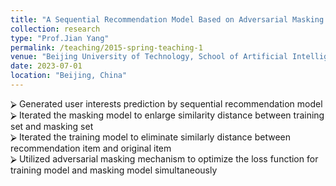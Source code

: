 ```yaml
---
title: "A Sequential Recommendation Model Based on Adversarial Masking and Self-attentive Model"
collection: research
type: "Prof.Jian Yang"
permalink: /teaching/2015-spring-teaching-1
venue: "Beijing University of Technology, School of Artificial Intelligence and Automation"
date: 2023-07-01
location: "Beijing, China"
---
```


⮚	Generated user interests prediction by sequential recommendation model  <br />
⮚	Iterated the masking model to enlarge similarity distance between training set and masking set <br />
⮚	Iterated the training model to eliminate similarly distance between recommendation item and original item <br />
⮚	Utilized adversarial masking mechanism to optimize the loss function for training model and masking model simultaneously


